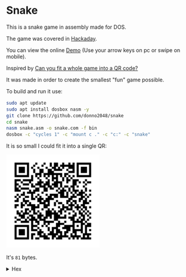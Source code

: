 # Snake

This is a snake game in assembly made for DOS.

The game was covered in [Hackaday](https://hackaday.com/2023/08/03/its-snake-in-a-qr-code-but-smaller/).

You can view the online [Demo](https://donno2048.github.io/snake/) (Use your arrow keys on pc or swipe on mobile).

Inspired by [Can you fit a whole game into a QR code?](https://youtu.be/ExwqNreocpg)

It was made in order to create the smallest "fun" game possible.

To build and run it use:

```sh
sudo apt update
sudo apt install dosbox nasm -y
git clone https://github.com/donno2048/snake
cd snake
nasm snake.asm -o snake.com -f bin
dosbox -c "cycles 1" -c "mount c ." -c "c:" -c "snake"
```

It is so small I could fit it into a single QR:

<img src="./snake.png" width="250"/>

It's `81` bytes.

<details>
  <summary>Hex</summary>
  <br/>
    
```
6800b81fb9a00ffdb8
0300cd10bfd00789e6
0fafdc21cb382f74f7
880fe460bb0400241e
7a0288cb24147402f7
db29df39cf77d4d1fb
8d4102f6f120e474c9
382d74c557380d882d
74c826ad938827ebcc
```
</details>

